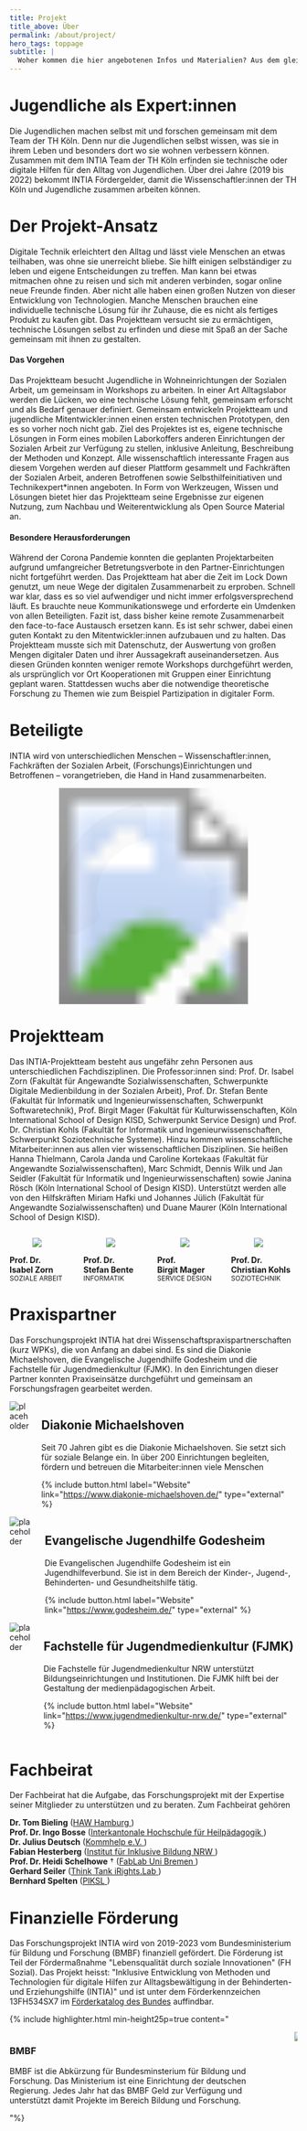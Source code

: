 ```yaml
---
title: Projekt
title_above: Über
permalink: /about/project/
hero_tags: toppage
subtitle: |
  Woher kommen die hier angebotenen Infos und Materialien? Aus dem gleichnamigen Forschungsprojekt an der TH Köln. Forschende und benachteiligte Jugendliche erforschen darin gemeinsam, wie Technik den Alltag verbessern kann.
---
```


# Jugendliche als Expert:innen

Die Jugendlichen machen selbst mit und forschen gemeinsam mit dem Team der TH Köln. Denn nur die Jugendlichen selbst wissen, was sie in ihrem Leben und besonders dort wo sie wohnen verbessern können. Zusammen mit dem INTIA Team der TH Köln erfinden sie technische oder digitale Hilfen für den Alltag von Jugendlichen. Über drei Jahre (2019 bis 2022) bekommt INTIA Fördergelder, damit die Wissenschaftler:innen der TH Köln und Jugendliche zusammen arbeiten können.

# Der Projekt-Ansatz

Digitale Technik erleichtert den Alltag und lässt viele Menschen an etwas teilhaben, was ohne sie unerreicht bliebe. Sie hilft einigen selbständiger zu leben und eigene Entscheidungen zu treffen. Man kann bei etwas mitmachen ohne zu reisen und sich mit anderen verbinden, sogar online neue Freunde finden. Aber nicht alle haben einen großen Nutzen von dieser Entwicklung von Technologien. Manche Menschen brauchen eine individuelle technische Lösung für ihr Zuhause, die es nicht als fertiges Produkt zu kaufen gibt. Das Projektteam versucht sie zu ermächtigen, technische Lösungen selbst zu erfinden und diese mit Spaß an der Sache gemeinsam mit ihnen zu gestalten.

#### Das Vorgehen

Das Projektteam besucht Jugendliche in Wohneinrichtungen der Sozialen Arbeit, um gemeinsam in Workshops zu arbeiten. In einer Art Alltagslabor werden die Lücken, wo eine technische Lösung fehlt, gemeinsam erforscht und als Bedarf genauer definiert. Gemeinsam entwickeln Projektteam und jugendliche Mitentwickler:innen einen ersten technischen Prototypen, den es so vorher noch nicht gab. Ziel des Projektes ist es, eigene technische Lösungen in Form eines mobilen Laborkoffers anderen Einrichtungen der Sozialen Arbeit zur Verfügung zu stellen, inklusive Anleitung, Beschreibung der Methoden und Konzept. Alle wissenschaftlich interessante Fragen aus diesem Vorgehen werden auf dieser Plattform gesammelt und Fachkräften der Sozialen Arbeit, anderen Betroffenen sowie Selbsthilfeinitiativen und Technikexpert\*innen angeboten. In Form von Werkzeugen, Wissen und Lösungen bietet hier das Projektteam seine Ergebnisse zur eigenen Nutzung, zum Nachbau und Weiterentwicklung als Open Source Material an.

#### Besondere Herausforderungen

Während der Corona Pandemie konnten die geplanten Projektarbeiten aufgrund umfangreicher Betretungsverbote in den Partner-Einrichtungen nicht fortgeführt werden. Das Projektteam hat aber die Zeit im Lock Down genutzt, um neue Wege der digitalen Zusammenarbeit zu erproben. Schnell war klar, dass es so viel aufwendiger und nicht immer erfolgsversprechend läuft. Es brauchte neue Kommunikationswege und erforderte ein Umdenken von allen Beteiligten. Fazit ist, dass bisher keine remote Zusammenarbeit den face-to-face Austausch ersetzen kann. Es ist sehr schwer, dabei einen guten Kontakt zu den Mitentwickler:innen aufzubauen und zu halten. Das Projektteam musste sich mit Datenschutz, der Auswertung von großen Mengen digitaler Daten und ihrer Aussagekraft auseinandersetzen. Aus diesen Gründen konnten weniger remote Workshops durchgeführt werden, als ursprünglich vor Ort Kooperationen mit Gruppen einer Einrichtung geplant waren. Stattdessen wuchs aber die notwendige theoretische Forschung zu Themen wie zum Beispiel Partizipation in digitaler Form.

# Beteiligte

INTIA wird von unterschiedlichen Menschen – Wissenschaftler:innen, Fachkräften der Sozialen Arbeit, (Forschungs)Einrichtungen und Betroffenen – vorangetrieben, die Hand in Hand zusammenarbeiten.

<!-- <img src="/assets/img/about/netzwerkgrafik.png" alt="placeholder" class="content_image" > -->

<svg style="width: 75%; text-align: center; margin-left: auto; margin-right: auto; display: block;" version="1.1" xmlns="http://www.w3.org/2000/svg"  viewBox="0 0 2500 2500">
  <image width="2500" height="2500" href="/assets/img/about/netzwerkgrafik.png"></image>

  <defs>
    <style>
      polygon:hover {
	    cursor:pointer;
	  }
      polygon {
        opacity: 0.01;
      }
    </style>
  </defs>

  <a xlink:href="#fjmk">
   <polygon points="1325,233,1326,234,1323,554,1365,611,1517,654,1641,729,1713,723,1921,482,1920,405,1714,273,1548,210,1398,179,1325,235" />
  </a>
  <a xlink:href="#godesheim">
   <polygon points="1959,498,1960,499,1740,752,1735,812,1818,923,1877,1059,1951,1091,2251,1042,2301,971,2200,724,2041,509,1962,499,1956,502" />
  </a>
  <a xlink:href="#michaelshoven">
   <polygon points="1903,1185,1904,1186,1899,1349,1869,1483,1893,1547,2160,1702,2259,1675,2328,1425,2333,1128,2259,1079,1946,1131,1905,1186" />
  </a>
  <a xlink:href="#bmbf">
   <polygon points="1771,1641,1766,1649,1627,1757,1523,1814,1488,1881,1588,2189,1688,2213,1927,2080,2112,1893,2087,1800,1833,1636,1768,1643" />
  </a>
  <a xlink:href="#fachbeirat">
   <polygon points="1171,236,1174,253,1175,559,1129,612,931,679,742,837,638,1015,593,1202,603,1365,632,1480,601,1553,325,1705,244,1677,169,1385,173,1133,198,975,316,696,416,551,527,442,637,357,802,267,1028,191,1103,177,1174,247" />
  </a>
  <a xlink:href="#fachbeirat">
   <polygon points="1171,236,1174,253,1175,559,1129,612,931,679,742,837,638,1015,593,1202,603,1365,632,1480,601,1553,325,1705,244,1677,169,1385,173,1133,198,975,316,696,416,551,527,442,637,357,802,267,1028,191,1103,177,1174,247" />
  </a>
  <a xlink:href="#intia">
    <circle cx="1249" cy="1235" r="488" opacity="0" />
  </a>
</svg>

<a id="intia" class="anchor"></a>

<div class="highlighter">

# Projektteam

Das INTIA-Projektteam besteht aus ungefähr zehn Personen aus unterschiedlichen Fachdisziplinen. Die Professor:innen sind: Prof. Dr. lsabel Zorn (Fakultät für Angewandte Sozialwissenschaften, Schwerpunkte Digitale Medienbildung in der Sozialen Arbeit), Prof. Dr. Stefan Bente (Fakultät für lnformatik und lngenieurwissenschaften, Schwerpunkt Softwaretechnik), Prof. Birgit Mager (Fakultät für Kulturwissenschaften, Köln lnternational School of Design KISD, Schwerpunkt Service Design) und Prof. Dr. Christian Kohls (Fakultät for lnformatik und lngenieurwissenschaften, Schwerpunkt Soziotechnische Systeme). Hinzu kommen wissenschaftliche Mitarbeiter:innen aus allen vier wissenschaftlichen Disziplinen. Sie heißen Hanna Thielmann, Carola Janda und Caroline Kortekaas (Fakultät für Angewandte Sozialwissenschaften), Marc Schmidt, Dennis Wilk und Jan Seidler (Fakultät für lnformatik und lngenieurwissenschaften) sowie Janina Rösch (Köln lnternational School of Design KISD). Unterstützt werden alle von den Hilfskräften Miriam Hafki und Johannes Jülich (Fakultät für Angewandte Sozialwissenschaften) und Duane Maurer (Köln lnternational School of Design KISD).

<div class='columns'>
<div class='column is-one-quarter has-text-centered'>
  <figure class='image'>
    <img class='with-zone is-rounded' src='/assets/img/about/team/IZ.jpg'>
  </figure>
      <strong>
      Prof. Dr. 
      <br>
      Isabel Zorn
      </strong>
      <br>
      <small>SOZIALE ARBEIT</small>
</div>
<div class='column is-one-quarter has-text-centered'>
  <figure class='image'>
    <img class='with-zone is-rounded' src='/assets/img/about/team/SB.jpg'>
  </figure>
      <strong>
      Prof. Dr. 
      <br>
      Stefan Bente
      </strong>
      <br>
      <small>INFORMATIK</small>
</div>
<div class='column is-one-quarter has-text-centered'>
  <figure class='image'>
    <img class='with-zone is-rounded' src='/assets/img/about/team/BM.jpg'>
  </figure>
      <strong>
      Prof. <br>
      Birgit Mager
      </strong>
      <br>
      <small>SERVICE DESIGN</small>
</div>
<div class='column is-one-quarter has-text-centered'>
  <figure class='image'>
    <img class='with-zone is-rounded' src='/assets/img/about/team/CK.jpg'>
  </figure>
      <strong>
      Prof. Dr. 
      <br>
      Christian Kohls
      </strong>
      <br>
      <small>SOZIOTECHNIK</small>
</div>
</div>

</div>

<div class="highlighter">

# Praxispartner

Das Forschungsprojekt INTIA hat drei Wissenschaftspraxispartnerschaften (kurz WPKs), die von Anfang an dabei sind. Es sind die Diakonie Michaelshoven, die Evangelische Jugendhilfe Godesheim und die Fachstelle für Jugendmedienkultur (FJMK). In den Einrichtungen dieser Partner konnten Praxiseinsätze durchgeführt und gemeinsam an Forschungsfragen gearbeitet werden.

<div class="columns">       
  <div class="column is-4 is-round is-centered">
    <img src="/assets/img/logos/diakonie_michaelshoven.png" alt="placeholder" class="">
  </div>
<div class="column">

<a id="michaelshoven" class="anchor"></a>

## Diakonie Michaelshoven

Seit 70 Jahren gibt es die Diakonie Michaelshoven. Sie setzt sich für soziale Belange ein. In über 200 Einrichtungen begleiten, fördern und betreuen die Mitarbeiter:innen viele Menschen

{% include button.html label="Website" link="https://www.diakonie-michaelshoven.de/" type="external" %}

  <div class="clear"></div>                          
  </div>
  </div>

  <div class="columns">       
  <div class="column is-4 is-round is-centered">
    <img src="/assets/img/logos/ev_jugendhilfe_godesheim.png" alt="placeholder" class="">
  </div>
<div class="column">

<a id="godesheim" class="anchor"></a>

## Evangelische Jugendhilfe Godesheim

Die Evangelischen Jugendhilfe Godesheim ist ein Jugendhilfeverbund. Sie ist in dem Bereich der Kinder-, Jugend-, Behinderten- und Gesundheitshilfe tätig.

{% include button.html label="Website" link="https://www.godesheim.de/" type="external" %}

  <div class="clear"></div>                          
  </div>
  </div>

  <div class="columns">       
  <div class="column is-4 is-round is-centered">
    <img src="/assets/img/logos/fjmk.png" alt="placeholder" class="">
  </div>
<div class="column">

<a id="fjmk" class="anchor"></a>

## Fachstelle für Jugendmedienkultur (FJMK)

Die Fachstelle für Jugendmedienkultur NRW unterstützt Bildungseinrichtungen und Institutionen. Die FJMK hilft bei der Gestaltung der medienpädagogischen Arbeit.

{% include button.html label="Website" link="https://www.jugendmedienkultur-nrw.de/" type="external" %}

  <div class="clear"></div>                          
  </div>
  </div>

</div>

<a id="fachbeirat" class="anchor"></a>

<div class="highlighter">

# Fachbeirat

Der Fachbeirat hat die Aufgabe, das Forschungsprojekt mit der Expertise seiner Mitglieder zu unterstützen und zu beraten. Zum Fachbeirat gehören

<strong>Dr. Tom Bieling</strong> (<a href="https://www.haw-hamburg.de/" class="normal">HAW Hamburg<span class="icon is-small">
<i class="fas icon-external fa-xs"></i>
</span></a>)<br>
<strong>Prof. Dr. Ingo Bosse</strong> (<a href="https://www.hfh.ch/" class="normal">Interkantonale Hochschule für Heilpädagogik<span class="icon is-small">
<i class="fas icon-external fa-xs"></i>
</span></a>)<br>
<strong>Dr. Julius Deutsch</strong> (<a href="https://www.kommhelp.de/" class="normal">Kommhelp e.V.<span class="icon is-small">
<i class="fas icon-external fa-xs"></i>
</span></a>)<br>
<strong>Fabian Hesterberg</strong> (<a href="https://nrw.inklusive-bildung.org/" class="normal">Institut für Inklusive Bildung NRW<span class="icon is-small">
<i class="fas icon-external fa-xs"></i>
</span></a>)<br>
<strong>Prof. Dr. Heidi Schelhowe</strong> † (<a href="https://www.uni-bremen.de/kooperationen/uni-schule/schuelerinnen-und-schueler/mathematik-und-informatik-trifft-schule-mit-schule/fablab" class="normal">FabLab Uni Bremen<span class="icon is-small">
<i class="fas icon-external fa-xs"></i>
</span></a>)<br>
<strong>Gerhard Seiler</strong> (<a href="https://www.irights-lab.de/" class="normal">Think Tank iRights.Lab<span class="icon is-small">
<i class="fas icon-external fa-xs"></i>
</span></a>)<br>
<strong>Bernhard Spelten</strong> (<a href="https://piksl.net/ed/" class="normal">PIKSL<span class="icon is-small">
<i class="fas icon-external fa-xs"></i>
</span></a>)<br>

</div>

# Finanzielle Förderung

Das Forschungsprojekt INTIA wird von 2019-2023 vom Bundesministerium für Bildung und Forschung (BMBF) finanziell gefördert. Die Förderung ist Teil der Fördermaßnahme "Lebensqualität durch soziale Innovationen" (FH Sozial). Das Projekt heisst: "Inklusive Entwicklung von Methoden und Technologien für digitale Hilfen zur Alltagsbewältigung in der Behinderten- und Erziehungshilfe (INTIA)" und ist unter dem Förderkennzeichen 13FH534SX7 im [Förderkatalog des Bundes](https://foerderportal.bund.de/foekat/jsp/StartAction.do?actionMode=list) auffindbar.

<a id="bmbf" class="anchor"></a>

{% include highlighter.html min-height25p=true content="

<div class='columns'>
<div class='column'>

### BMBF

BMBF ist die Abkürzung für Bundesminsterium für Bildung und Forschung. Das Ministerium ist eine Einrichtung der deutschen Regierung. Jedes Jahr hat das BMBF Geld zur Verfügung und unterstützt damit Projekte im Bereich Bildung und Forschung.

</div>
<div class='column'>
  <img class='with-zone' src='/assets/img/logos/BMBF_logo.jpg' style='padding-right: 0rem;'>
</div>
</div>
"%}
